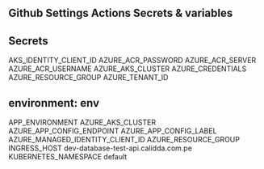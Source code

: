 ## Github Settings Actions Secrets & variables

## Secrets

AKS_IDENTITY_CLIENT_ID
AZURE_ACR_PASSWORD
AZURE_ACR_SERVER
AZURE_ACR_USERNAME
AZURE_AKS_CLUSTER
AZURE_CREDENTIALS
AZURE_RESOURCE_GROUP
AZURE_TENANT_ID

## environment: env

APP_ENVIRONMENT
AZURE_AKS_CLUSTER
AZURE_APP_CONFIG_ENDPOINT
AZURE_APP_CONFIG_LABEL
AZURE_MANAGED_IDENTITY_CLIENT_ID
AZURE_RESOURCE_GROUP
INGRESS_HOST
dev-database-test-api.calidda.com.pe
KUBERNETES_NAMESPACE
default
